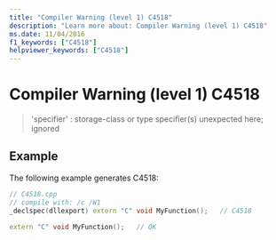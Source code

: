 ```yaml
---
title: "Compiler Warning (level 1) C4518"
description: "Learn more about: Compiler Warning (level 1) C4518"
ms.date: 11/04/2016
f1_keywords: ["C4518"]
helpviewer_keywords: ["C4518"]
---
```

# Compiler Warning (level 1) C4518

> 'specifier' : storage-class or type specifier(s) unexpected here; ignored

## Example

The following example generates C4518:

```cpp
// C4518.cpp
// compile with: /c /W1
_declspec(dllexport) extern "C" void MyFunction();   // C4518

extern "C" void MyFunction();   // OK
```
